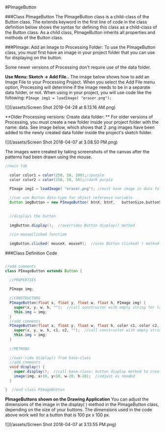 #PImageButton

###Class PImageButton
The PImageButton class is a child-class of the Button class.  The extends keyword in the first line of code in the class definition below shows the syntax for defining this class as a child-class of the Button class.  As a child class, PImageButton inherits all properties and methods of the Button class.  

###PImage: Add an Image to Processing Folder:
To use the PImageButton class, you must first have an image in your project folder that you can use for displaying on the button.  

Some newer versions of Processing don't require use of the data folder.

**Use Menu:  Sketch -> Add File..**
The image below shows how to add an Image File to your Processing Project.  When you select the Add File menu option, Processing will determine if the image needs to be in a separate data folder, or not.  When using in your project, you will use code like the following:  `PImage img1 = loadImage( "eraser.png");`

![](/assets/Screen Shot 2019-04-28 at 8.13.16 AM.png)
 

**Older Processing versions: Create data folder: ** For older versions of Processing, you must create a new folder inside your project folder with the name: data.  See image below, which shows that 2 .png images have been added to the newly created data folder inside the project's sketch folder.

![](/assets/Screen Shot 2018-04-07 at 3.08.50 PM.png)  

The images were created by taking screenshots of the canvas after the patterns had been drawn using the mouse.

 

```java
//main tab
 
  color color1 = color(250, 50, 100);//purple
  color color2 = color(250, 50, 50);//dark purple

  PImage img1 = loadImage( "eraser.png"); //must have image in data folder inside processing project
  
  //can use Button data-type for object reference variable 
  Button imgButton = new PImageButton( btnX, btnY,   buttonSize,buttonSize, color1 ,color2 ,  img1);
  
  
  //displays the button
  
  imgButton.display();  //overrides Button display() method
  
  //in mouseClicked function
  
  imgButton.clicked( mouseX, mouseY);  //uses Button clicked( ) method

```


###Class Definition Code

```java

//add comments
class PImageButton extends Button {

  //PROPERTIES
  
  PImage img;
  
  //CONSTRUCTORS
  PImageButton(float x, float y, float w, float h, PImage img) {
    super(x, y, w, h, "");  //call constructor with empty string for label
    this.img = img;
  }
  //add comments
  PImageButton(float x, float y, float w, float h, color c1, color c2, PImage img) {
    super(x, y, w, h, c1, c2, "");  //call constructor with empty string for label
    this.img = img;
  }
  
  //METHODS
  
  //over-ride display() from base-class
  //add comments
  void display() {
    super.display();  //call base-class: button display method to create background button
    image(img, x+10, y+10, w-20, h-20);  //adjust as needed
  }

}  //end class PImageButton

```
**PImageButtons shown on the Drawing Application**
You can adjust the dimensions of the image in the display( ) method in the PImageButton class, depending on the size of your buttons.  The dimensions used in the code above work well for a button that is 100 px x 100 px.

![](/assets/Screen Shot 2018-04-07 at 3.13.55 PM.png)